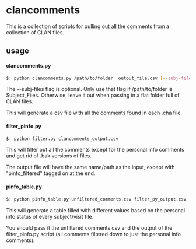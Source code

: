 # clancomments

This is a collection of scripts for pulling out all the comments from a collection of CLAN files.

## usage

#### clancomments.py

```bash
$: python clancomments.py /path/to/folder  output_file.csv [--subj-files]
```

The --subj-files flag is optional. Only use that flag if /path/to/folder is Subject_Files. Otherwise, leave it out
when passing in a flat folder full of CLAN  files. 

This will generate a csv file with all the comments found in each .cha file.

#### filter_pinfo.py

```bash
$: python filter.py clancomments_output.csv
```

This will filter out all the comments except for the personal info comments and get rid of .bak versions of files.

The output file will have the same name/path as the input, except with "pinfo_filtered" tagged on at the end.

#### pinfo_table.py

```bash
$: python pinfo_table.py unfiltered_comments.csv filter_py_output.csv
```

This will generate a table filled with different values based on the personal info status of every subject/visit file.

You should pass it the unfiltered comments csv and the output of the filter_pinfo.py script (all comments filtered down to just the personal info comments).
